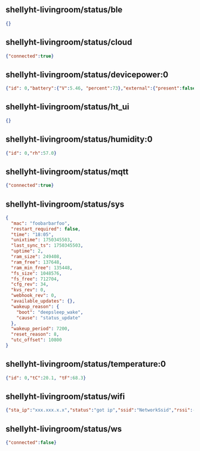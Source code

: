 ## shellyht-livingroom/status/ble
```json
{}
```

## shellyht-livingroom/status/cloud
```json
{"connected":true}
```

## shellyht-livingroom/status/devicepower:0
```json
{"id": 0,"battery":{"V":5.46, "percent":73},"external":{"present":false}}
```

## shellyht-livingroom/status/ht_ui
```json
{}
```

## shellyht-livingroom/status/humidity:0
```json
{"id": 0,"rh":57.0}
```

## shellyht-livingroom/status/mqtt
```json
{"connected":true}
```

## shellyht-livingroom/status/sys
```json
{
  "mac": "foobarbarfoo",
  "restart_required": false,
  "time": "18:05",
  "unixtime": 1750345503,
  "last_sync_ts": 1750345503,
  "uptime": 2,
  "ram_size": 249408,
  "ram_free": 137648,
  "ram_min_free": 135448,
  "fs_size": 1048576,
  "fs_free": 712704,
  "cfg_rev": 34,
  "kvs_rev": 0,
  "webhook_rev": 0,
  "available_updates": {},
  "wakeup_reason": {
    "boot": "deepsleep_wake",
    "cause": "status_update"
  },
  "wakeup_period": 7200,
  "reset_reason": 8,
  "utc_offset": 10800
}
```

## shellyht-livingroom/status/temperature:0
```json
{"id": 0,"tC":20.1, "tF":68.3}
```

## shellyht-livingroom/status/wifi
```json
{"sta_ip":"xxx.xxx.x.x","status":"got ip","ssid":"NetworkSsid","rssi":-47,"sta_ip6":null}
```

## shellyht-livingroom/status/ws
```json
{"connected":false}
```
